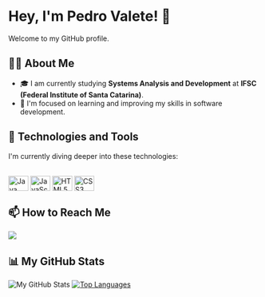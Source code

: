 # Hey, I'm Pedro Valete! 👋

Welcome to my GitHub profile.

## 👨‍💻 About Me

- 🎓 I am currently studying **Systems Analysis and Development** at **IFSC (Federal Institute of Santa Catarina)**.
- 🌱 I'm focused on learning and improving my skills in software development.

## 🚀 Technologies and Tools

I'm currently diving deeper into these technologies:

<div style="display: inline_block"><br>
  <img align="center" alt="Java" height="30" width="40" src="https://cdn.jsdelivr.net/gh/devicons/devicon/icons/java/java-original.svg">
  <img align="center" alt="JavaScript" height="30" width="40" src="https://cdn.jsdelivr.net/gh/devicons/devicon/icons/javascript/javascript-plain.svg">
  <img align="center" alt="HTML5" height="30" width="40" src="https://cdn.jsdelivr.net/gh/devicons/devicon/icons/html5/html5-original.svg">
  <img align="center" alt="CSS3" height="30" width="40" src="https://cdn.jsdelivr.net/gh/devicons/devicon/icons/css3/css3-original.svg">
</div>

## 📫 How to Reach Me

<a href="mailto:pedrovalete06@gmail.com"><img src="https://img.shields.io/badge/Email-D14836?style=for-the-badge&logo=gmail&logoColor=white" /></a>

## 📊 My GitHub Stats

![My GitHub Stats](https://github-readme-stats.vercel.app/api?username=pedrovalete&show_icons=true&theme=dracula&include_all_commits=true&count_private=true)
[![Top Languages](https://github-readme-stats.vercel.app/api/top-langs/?username=pedrovalete&layout=compact&theme=dracula)](https://github.com/anuraghazra/github-readme-stats)
